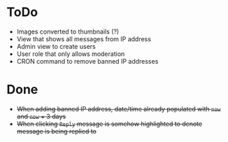 ToDo
====

 * Images converted to thumbnails (?)
 * View that shows all messages from IP address
 * Admin view to create users
 * User role that only allows moderation
 * CRON command to remove banned IP addresses

Done
====

 * ~~When adding banned IP address, date/time already populated with `now` and `now` + 3 days~~
 * ~~When clicking `Reply` message is somehow highlighted to denote message is being replied to~~